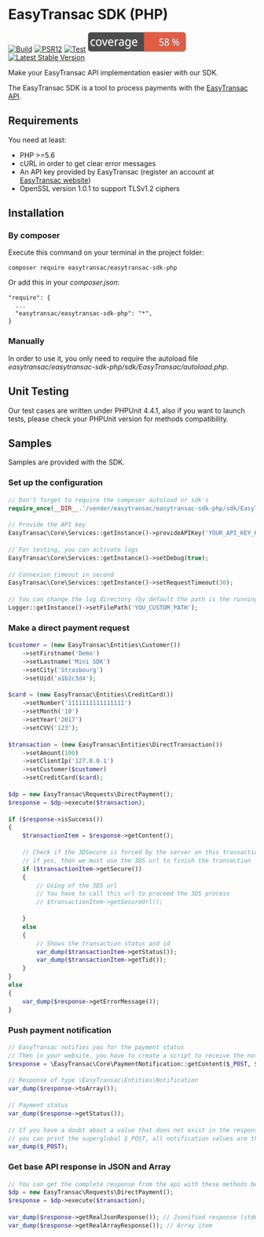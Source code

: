 EasyTransac SDK (PHP)
=====================

[![Build](https://github.com/easytransac/easytransac-sdk-php/actions/workflows/build.yml/badge.svg)](https://github.com/easytransac/easytransac-sdk-php/actions/workflows/build.yml)
[![PSR12](https://github.com/easytransac/easytransac-sdk-php/actions/workflows/psr12.yml/badge.svg)](https://github.com/easytransac/easytransac-sdk-php/actions/workflows/psr12.yml)
[![Test](https://github.com/easytransac/easytransac-sdk-php/actions/workflows/test.yml/badge.svg)](https://github.com/easytransac/easytransac-sdk-php/actions/workflows/test.yml)
[![Coverage Status](https://github.com/easytransac/easytransac-sdk-php/blob/code_quality/coverage_badge.svg?branch=code_quality)](https://github.com/easytransac/easytransac-sdk-php/actions/workflows/coverage-badge.yml)
[![Latest Stable Version](https://poser.pugx.org/easytransac/easytransac-sdk-php/version)](https://packagist.org/packages/easytransac/easytransac-sdk-php)

Make your EasyTransac API implementation easier with our SDK.

The EasyTransac SDK is a tool to process payments with the [EasyTransac API](https://www.easytransac.com/).

Requirements
------------

You need at least:
  - PHP >=5.6
  - cURL in order to get clear error messages
  - An API key provided by EasyTransac (register an account at [EasyTransac website](https://www.easytransac.com/))
  - OpenSSL version 1.0.1 to support TLSv1.2 ciphers

Installation
------------

### By composer

Execute this command on your terminal in the project folder:

    composer require easytransac/easytransac-sdk-php

Or add this in your *composer.json*:

    "require": {
      ...
      "easytransac/easytransac-sdk-php": "*",
    }

### Manually

In order to use it, you only need to require the autoload file *easytransac/easytransac-sdk-php/sdk/EasyTransac/autoload.php*.

Unit Testing
------------

Our test cases are written under PHPUnit 4.4.1, also if you want to launch tests, please check your PHPUnit version for methods compatibility.

Samples
-------

Samples are provided with the SDK.

### Set up the configuration
```php
// Don't forget to require the composer autoload or sdk's
require_once(__DIR__.'/vendor/easytransac/easytransac-sdk-php/sdk/EasyTransac/autoload.php');

// Provide the API key
EasyTransac\Core\Services::getInstance()->provideAPIKey('YOUR_API_KEY_HERE');

// For testing, you can activate logs
EasyTransac\Core\Services::getInstance()->setDebug(true);

// Connexion timeout in second
EasyTransac\Core\Services::getInstance()->setRequestTimeout(30);

// You can change the log directory (by default the path is the running script path)
Logger::getInstance()->setFilePath('YOU_CUSTOM_PATH');
```

### Make a direct payment request
```php
$customer = (new EasyTransac\Entities\Customer())
    ->setFirstname('Demo')
    ->setLastname('Mini SDK')
    ->setCity('Strasbourg')
    ->setUid('a1b2c3d4');

$card = (new EasyTransac\Entities\CreditCard())
    ->setNumber('1111111111111111')
    ->setMonth('10')
    ->setYear('2017')
    ->setCVV('123');

$transaction = (new EasyTransac\Entities\DirectTransaction())
    ->setAmount(100)
    ->setClientIp('127.0.0.1')
    ->setCustomer($customer)
    ->setCreditCard($card);

$dp = new EasyTransac\Requests\DirectPayment();
$response = $dp->execute($transaction);

if ($response->isSuccess())
{
	$transactionItem = $response->getContent();

	// Check if the 3DSecure is forced by the server on this transaction,
	// if yes, then we must use the 3DS url to finish the transaction
	if ($transactionItem->getSecure())
	{
	    // Using of the 3DS url
	    // You have to call this url to proceed the 3DS process
	    // $transactionItem->getSecureUrl();

	}
	else
	{
	    // Shows the transaction status and id      
	    var_dump($transactionItem->getStatus());
	    var_dump($transactionItem->getTid());
	}
}
else
{
    var_dump($response->getErrorMessage());
}

```

### Push payment notification
```php
// EasyTransac notifies you for the payment status
// Then in your website, you have to create a script to receive the notification
$response = \EasyTransac\Core\PaymentNotification::getContent($_POST, $myApiKey);

// Response of type \EasyTransac\Entities\Notification
var_dump($response->toArray());

// Payment status
var_dump($response->getStatus());

// If you have a doubt about a value that does not exist in the response, 
// you can print the superglobal $_POST, all notification values are there:
var_dump($_POST);
```

### Get base API response in JSON and Array
```php
// You can get the complete response from the api with these methods bellow
$dp = new EasyTransac\Requests\DirectPayment();
$response = $dp->execute($transaction);

var_dump($response->getRealJsonResponse()); // Jsonified response (stdClass object)
var_dump($response->getRealArrayResponse()); // Array item

```
